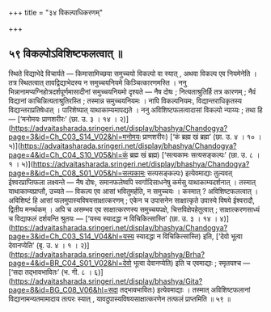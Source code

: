 +++
title = "३४ विकल्पाधिकरणम्"

+++

## ५९ विकल्पोऽविशिष्टफलत्वात् ॥

स्थिते विद्याभेदे विचार्यते — किमासामिच्छया समुच्चयो विकल्पो वा स्यात् , अथवा विकल्प एव नियमेनेति । तत्र स्थितत्वात् तावद्विद्याभेदस्य न समुच्चयनियमे किञ्चित्कारणमस्ति । ननु भिन्नानामप्यग्निहोत्रदर्शपूर्णमासादीनां समुच्चयनियमो दृश्यते — नैष दोषः ; नित्यताश्रुतिर्हि तत्र कारणम् ; नैवं विद्यानां काचिन्नित्यताश्रुतिरस्ति ; तस्मान्न समुच्चयनियमः । नापि विकल्पनियमः, विद्यान्तराधिकृतस्य विद्यान्तराप्रतिषेधात् । पारिशेष्यात् याथाकाम्यमापद्यते । ननु अविशिष्टफलत्वादासां विकल्पो न्याय्यः ; तथा हि — [‘मनोमयः प्राणशरीरः’ (छा. उ. ३ । १४ । २)](https://advaitasharada.sringeri.net/display/bhashya/Chandogya?page=3&id=Ch_C03_S14_V02&hl=मनोमयः प्राणशरीरः) [‘कं ब्रह्म खं ब्रह्म’ (छा. उ. ४ । १० । ५)](https://advaitasharada.sringeri.net/display/bhashya/Chandogya?page=4&id=Ch_C04_S10_V05&hl=कं ब्रह्म खं ब्रह्म) [‘सत्यकामः सत्यसङ्कल्पः’ (छा. उ. ८ । १ । ५)](https://advaitasharada.sringeri.net/display/bhashya/Chandogya?page=8&id=Ch_C08_S01_V05&hl=सत्यकामः सत्यसङ्कल्पः) इत्येवमाद्याः तुल्यवत् ईश्वरप्राप्तिफला लक्ष्यन्ते — नैष दोषः, समानफलेष्वपि स्वर्गादिसाधनेषु कर्मसु याथाकाम्यदर्शनात् । तस्मात् याथाकाम्यप्राप्तौ, उच्यते — विकल्प एव आसां भवितुमर्हति, न समुच्चयः । कस्मात् ? अविशिष्टफलत्वात् । अविशिष्टं हि आसां फलमुपास्यविषयसाक्षात्करणम् ; एकेन च उपासनेन साक्षात्कृते उपास्ये विषये ईश्वरादौ, द्वितीय मनर्थकम् । अपि च असम्भव एव साक्षात्करणस्य समुच्चयपक्षे, चित्तविक्षेपहेतुत्वात् ; साक्षात्करणसाध्यं च विद्याफलं दर्शयन्ति श्रुतयः — [‘यस्य स्यादद्धा न विचिकित्सास्ति’ (छा. उ. ३ । १४ । ४)](https://advaitasharada.sringeri.net/display/bhashya/Chandogya?page=3&id=Ch_C03_S14_V04&hl=यस्य स्यादद्धा न विचिकित्सास्ति) इति, [‘देवो भूत्वा देवानप्येति’ (बृ. उ. ४ । १ । २)](https://advaitasharada.sringeri.net/display/bhashya/Brha?page=4&id=BR_C04_S01_V02&hl=देवो भूत्वा देवानप्येति) इति च एवमाद्याः ; स्मृतयश्च — [‘सदा तद्भावभावितः’ (भ. गी. ८ । ६)](https://advaitasharada.sringeri.net/display/bhashya/Gita?page=8&id=BG_C08_V06&hl=सदा तद्भावभावितः) इत्येवमाद्याः । तस्मात् अविशिष्टफलानां विद्यानामन्यतमामादाय तत्परः स्यात् , यावदुपास्यविषयसाक्षात्करणेन तत्फलं प्राप्तमिति ॥ ५९ ॥

